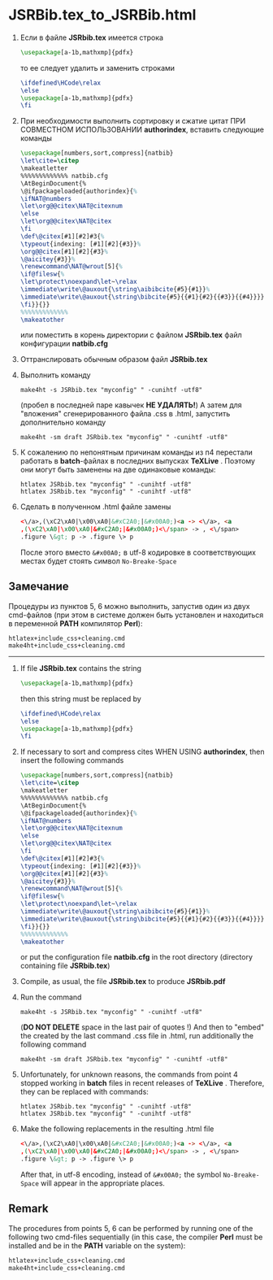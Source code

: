 # JSRBib.tex_to_JSRBib.html

1. Если в файле **JSRbib.tex** имеется строка

    ```latex
    \usepackage[a-1b,mathxmp]{pdfx}
    ```

    то ее следует удалить и заменить строками

    ```latex
    \ifdefined\HCode\relax
    \else
    \usepackage[a-1b,mathxmp]{pdfx}
    \fi
    ```

2. При необходимости выполнить сортировку и сжатие цитат ПРИ СОВМЕСТНОМ ИСПОЛЬЗОВАНИИ **authorindex**, вставить следующие команды

    ```latex
    \usepackage[numbers,sort,compress]{natbib}
    \let\cite=\citep
    \makeatletter
    %%%%%%%%%%%%% natbib.cfg
    \AtBeginDocument{%
    \@ifpackageloaded{authorindex}{%
    \ifNAT@numbers
    \let\org@@citex\NAT@citexnum
    \else
    \let\org@@citex\NAT@citex
    \fi
    \def\@citex[#1][#2]#3{%
    \typeout{indexing: [#1][#2]{#3}}%
    \org@@citex[#1][#2]{#3}%
    \@aicitey{#3}}%
    \renewcommand\NAT@wrout[5]{%
    \if@filesw{%
    \let\protect\noexpand\let~\relax
    \immediate\write\@auxout{\string\aibibcite{#5}{#1}}%
    \immediate\write\@auxout{\string\bibcite{#5}{{#1}{#2}{{#3}}{{#4}}}}}%
    \fi}}{}}
    %%%%%%%%%%%%%
    \makeatother
    ```

    или поместить в корень директории с файлом **JSRbib.tex** файл конфигурации **natbib.cfg**

3. Оттранслировать обычным образом файл **JSRbib.tex**

4. Выполнить команду

    ```shell
    make4ht -s JSRbib.tex "myconfig" " -cunihtf -utf8"
    ```

    (пробел в последней паре кавычек **НЕ УДАЛЯТЬ!**) А затем для "вложения" сгенерированного файла .css в .html, запустить дополнительно команду

    ```shell
    make4ht -sm draft JSRbib.tex "myconfig" " -cunihtf -utf8"
    ```

5. К сожалению по непонятным причинам команды из п4 перестали работать в **batch**-файлах в последних выпусках **TeXLive** . Поэтому они могут быть заменены на две одинаковые команды:

    ```shell
    htlatex JSRbib.tex "myconfig" " -cunihtf -utf8"
    htlatex JSRbib.tex "myconfig" " -cunihtf -utf8"
    ```

6. Сделать в полученном .html файле замены

    ```html
    <\/a>,(\xC2\xA0|\x00\xA0|&#xC2A0;|&#x00A0;)<a -> <\/a>, <a
    ,(\xC2\xA0|\x00\xA0|&#xC2A0;|&#x00A0;)<\/span> -> , <\/span>
    .figure \&gt; p -> .figure \> p
    ```

    После этого вместо `&#x00A0;` в utf-8 кодировке в соответствующих местах будет стоять символ `No-Breake-Space`

## Замечание

Процедуры из пунктов 5, 6 можно выполнить, запустив один из двух cmd-файлов (при этом в системе должен быть установлен и находиться в переменной **PATH** компилятор **Perl**):

```shell
htlatex+include_css+cleaning.cmd 
make4ht+include_css+cleaning.cmd 
```

---

1. If file **JSRbib.tex** contains the string

    ```latex
    \usepackage[a-1b,mathxmp]{pdfx}
    ```

    then this string must be replaced by

    ```latex
    \ifdefined\HCode\relax
    \else
    \usepackage[a-1b,mathxmp]{pdfx}
    \fi
    ```

2. If necessary to sort and compress cites WHEN USING **authorindex**, then insert the following commands

    ```latex
    \usepackage[numbers,sort,compress]{natbib}
    \let\cite=\citep
    \makeatletter
    %%%%%%%%%%%%% natbib.cfg
    \AtBeginDocument{%
    \@ifpackageloaded{authorindex}{%
    \ifNAT@numbers
    \let\org@@citex\NAT@citexnum
    \else
    \let\org@@citex\NAT@citex
    \fi
    \def\@citex[#1][#2]#3{%
    \typeout{indexing: [#1][#2]{#3}}%
    \org@@citex[#1][#2]{#3}%
    \@aicitey{#3}}%
    \renewcommand\NAT@wrout[5]{%
    \if@filesw{%
    \let\protect\noexpand\let~\relax
    \immediate\write\@auxout{\string\aibibcite{#5}{#1}}%
    \immediate\write\@auxout{\string\bibcite{#5}{{#1}{#2}{{#3}}{{#4}}}}}%
    \fi}}{}}
    %%%%%%%%%%%%%
    \makeatother
    ```

    or put the configuration file **natbib.cfg** in the root directory (directory containing file **JSRbib.tex**)

3. Compile, as usual, the file **JSRbib.tex** to produce **JSRbib.pdf**

4. Run the command

    ```shell
    make4ht -s JSRbib.tex "myconfig" " -cunihtf -utf8"
    ```

    (**DO NOT DELETE** space in the last pair of quotes !) And then to "embed" the created by the last command .css file in .html, run additionally the following command

    ```shell
    make4ht -sm draft JSRbib.tex "myconfig" " -cunihtf -utf8"
    ```

5. Unfortunately, for unknown reasons, the commands from point 4 stopped working in **batch** files in recent releases of **TeXLive** . Therefore, they can be replaced with commands:

    ```shell
    htlatex JSRbib.tex "myconfig" " -cunihtf -utf8"
    htlatex JSRbib.tex "myconfig" " -cunihtf -utf8"
    ```

6. Make the following replacements in the resulting .html file

    ```html
    <\/a>,(\xC2\xA0|\x00\xA0|&#xC2A0;|&#x00A0;)<a -> <\/a>, <a
    ,(\xC2\xA0|\x00\xA0|&#xC2A0;|&#x00A0;)<\/span> -> , <\/span>
    .figure \&gt; p -> .figure \> p
    ```

    After that, in utf-8 encoding, instead of `&#x00A0;` the symbol `No-Breake-Space` will appear in the appropriate places.

## Remark

The procedures from points 5, 6 can be performed by running one of the following two cmd-files sequentially (in this case, the compiler **Perl** must be installed and be in the **PATH** variable on the system):

```latex
htlatex+include_css+cleaning.cmd 
make4ht+include_css+cleaning.cmd 
```
